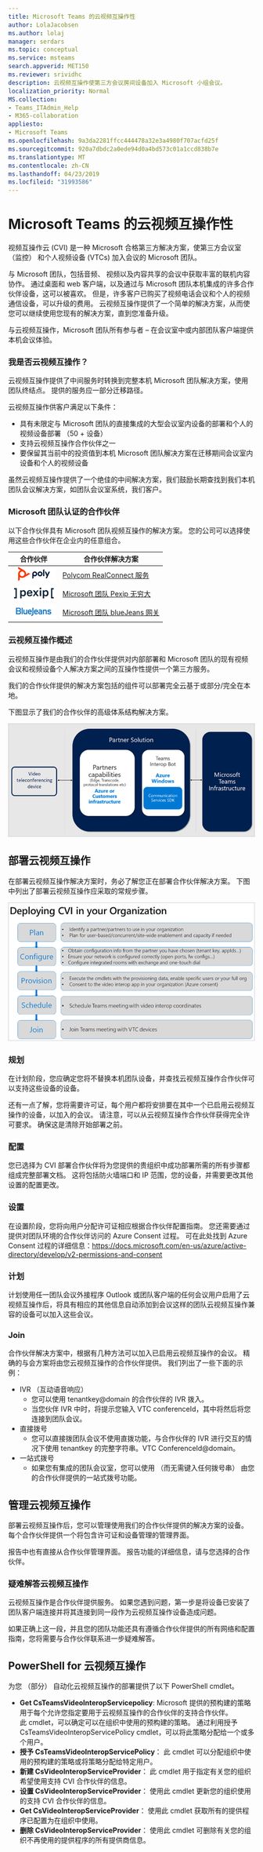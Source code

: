 ```yaml
---
title: Microsoft Teams 的云视频互操作性
author: LolaJacobsen
ms.author: lolaj
manager: serdars
ms.topic: conceptual
ms.service: msteams
search.appverid: MET150
ms.reviewer: srividhc
description: 云视频互操作使第三方会议房间设备加入 Microsoft 小组会议。
localization_priority: Normal
MS.collection:
- Teams_ITAdmin_Help
- M365-collaboration
appliesto:
- Microsoft Teams
ms.openlocfilehash: 9a3da2281ffcc444478a32e3a4980f707acfd25f
ms.sourcegitcommit: 920a7dbdc2a0ede94d0a4bd573c01a1ccd838b7e
ms.translationtype: MT
ms.contentlocale: zh-CN
ms.lasthandoff: 04/23/2019
ms.locfileid: "31993586"
---
```

# <a name="cloud-video-interop-for-microsoft-teams"></a>Microsoft Teams 的云视频互操作性

视频互操作云 (CVI) 是一种 Microsoft 合格第三方解决方案，使第三方会议室 （监控） 和个人视频设备 (VTCs) 加入会议的 Microsoft 团队。
 
与 Microsoft 团队，包括音频、 视频以及内容共享的会议中获取丰富的联机内容协作。 通过桌面和 web 客户端，以及通过与 Microsoft 团队本机集成的许多合作伙伴设备，这可以被喜欢。 但是，许多客户已购买了视频电话会议和个人的视频通信设备，可以升级的费用。 云视频互操作提供了一个简单的解决方案，从而使您可以继续使用您现有的解决方案，直到您准备升级。

与云视频互操作，Microsoft 团队所有参与者 – 在会议室中或内部团队客户端提供本机会议体验。

### <a name="is-cloud-video-interop-for-me"></a>我是否云视频互操作？

云视频互操作提供了中间服务时转换到完整本机 Microsoft 团队解决方案，使用团队终结点。 提供的服务应一部分迁移路径。

云视频互操作供客户满足以下条件：

- 具有未限定与 Microsoft 团队的直接集成的大型会议室内设备的部署和个人的视频设备部署 （50 + 设备）
- 支持云视频互操作合作伙伴之一
- 要保留其当前中的投资值到本机 Microsoft 团队解决方案在迁移期间会议室内设备和个人的视频设备

虽然云视频互操作提供了一个绝佳的中间解决方案，我们鼓励长期查找到我们本机团队会议解决方案，如团队会议室系统，我们客户。 

### <a name="partners-certified-for-microsoft-teams"></a>Microsoft 团队认证的合作伙伴

以下合作伙伴具有 Microsoft 团队视频互操作的解决方案。 您的公司可以选择使用这些合作伙伴在企业内的任意组合。 

|合作伙伴|合作伙伴解决方案|
|----|---|
|![Polycom RealConnect](media/polycom.png) | <a href="https://aka.ms/PolycomRealConnect" target="_blank">Polycom RealConnect 服务</a> |
|![Pexip 无穷大](media/pexip.png)| <a href="https://aka.ms/PexipInfinity" target="_blank">Microsoft 团队 Pexip 无穷大</a> | 
|![BlueJeans 网关](media/bluejeans.png)| <a href="https://aka.ms/BluejeansGateway" target="_blank">Microsoft 团队 blueJeans 网关</a> |

### <a name="cloud-video-interop-overview"></a>云视频互操作概述

云视频互操作是由我们的合作伙伴提供对内部部署和 Microsoft 团队的现有视频会议和视频设备个人解决方案之间的互操作性提供一个第三方服务。

我们的合作伙伴提供的解决方案包括的组件可以部署完全云基于或部分/完全在本地。 
     
下图显示了我们的合作伙伴的高级体系结构解决方案。

![团队云视频互操作合作伙伴解决方案](media/teams-cloud-video-interop-partner-solution.png)


## <a name="deploy-cloud-video-interop"></a>部署云视频互操作

在部署云视频互操作解决方案时，务必了解您正在部署合作伙伴解决方案。 下图中列出了部署云视频互操作应采取的常规步骤。

![组织中部署 CVI](media/deploying-cvi.png)

### <a name="plan"></a>规划

在计划阶段，您应确定您将不替换本机团队设备，并查找云视频互操作合作伙伴可以支持这些设备的设备。  

还有一点了解，您将需要许可证，每个用户都将安排要在其中一个已启用云视频互操作的设备，以加入的会议。 请注意，可以从云视频互操作合作伙伴获得完全许可要求。 确保这是清除开始部署之前。

### <a name="configure"></a>配置

您已选择为 CVI 部署合作伙伴将为您提供的贵组织中成功部署所需的所有步骤都组成完整部署文档。 这将包括防火墙端口和 IP 范围，您的设备，并需要更改其他设置的配置更改。

### <a name="provision"></a>设置  

在设置阶段，您将向用户分配许可证相应根据合作伙伴配置指南。 您还需要通过提供对团队环境的合作伙伴访问的 Azure Consent 过程。 可在此处找到 Azure Consent 过程的详细信息：https://docs.microsoft.com/en-us/azure/active-directory/develop/v2-permissions-and-consent 

### <a name="schedule"></a>计划

计划使用任一团队会议外接程序 Outlook 或团队客户端的任何会议用户启用了云视频互操作后，将具有相应的其他信息自动添加到会议这样的团队云视频互操作兼容的设备可以加入这些会议。

### <a name="join"></a>Join

合作伙伴解决方案中，根据有几种方法可以加入已启用云视频互操作的会议。 精确的与会方案将由您云视频互操作的合作伙伴提供。 我们列出了一些下面的示例：

- IVR （互动语音响应） 
  - 您可以使用 tenantkey@domain 的合作伙伴的 IVR 拨入。
  - 当您伙伴 IVR 中时，将提示您输入 VTC conferenceId，其中将然后将您连接到团队会议。
- 直接拨号 
  - 您可以直接拨团队会议不使用直拨功能，与合作伙伴的 IVR 进行交互的情况下使用 tenantkey 的完整字符串。VTC ConferenceId@domain。
- 一站式拨号 
  - 如果您有集成的团队会议室，您可以使用 （而无需键入任何拨号串） 由您的合作伙伴提供的一站式拨号功能。

## <a name="manage-cloud-video-interop"></a>管理云视频互操作

部署云视频互操作后，您可以管理使用我们的合作伙伴提供的解决方案的设备。 每个合作伙伴提供一个将包含许可证和设备管理的管理界面。 

报告中也有直接从合作伙伴管理界面。 报告功能的详细信息，请与您选择的合作伙伴。 

### <a name="troubleshooting-cloud-video-interop"></a>疑难解答云视频互操作

云视频互操作是合作伙伴提供服务。 如果您遇到问题，第一步是将设备已安装了团队客户端连接并将其连接到同一段作为云视频互操作设备造成问题。 

如果正确上这一段，并且您的团队功能还具有遵循合作伙伴提供的所有网络和配置指南，您将需要与合作伙伴联系进一步疑难解答。 

## <a name="powershell-for-cloud-video-interop"></a>PowerShell for 云视频互操作

为您 （部分） 自动化云视频互操作的部署提供了以下 PowerShell cmdlet。

- **Get CsTeamsVideoInteropServicepolicy**: Microsoft 提供的预构建的策略用于每个允许您指定要用于云视频互操作的合作伙伴的支持合作伙伴。<br>此 cmdlet，可以确定可以在组织中使用的预构建的策略。 通过利用授予 CsTeamsVideoInteropServicePolicy cmdlet，可以将此策略分配给一个或多个用户。
- **授予 CsTeamsVideoInteropServicePolicy**： 此 cmdlet 可以分配组织中使用的预构建的策略或将策略分配给特定用户。
- **新建 CsVideoInteropServiceProvider**： 此 cmdlet 用于指定有关您的组织希望使用支持 CVI 合作伙伴的信息。
- **设置 CsVideoInteropServiceProvider**： 使用此 cmdlet 更新您的组织使用的支持 CVI 合作伙伴的信息。
- **Get CsVideoInteropServiceProvider**： 使用此 cmdlet 获取所有的提供程序已配置为在组织中使用。
- **删除 CsVideoInteropServiceProvider**： 使用此 cmdlet 可删除有关您的组织不再使用的提供程序的所有提供商信息。
